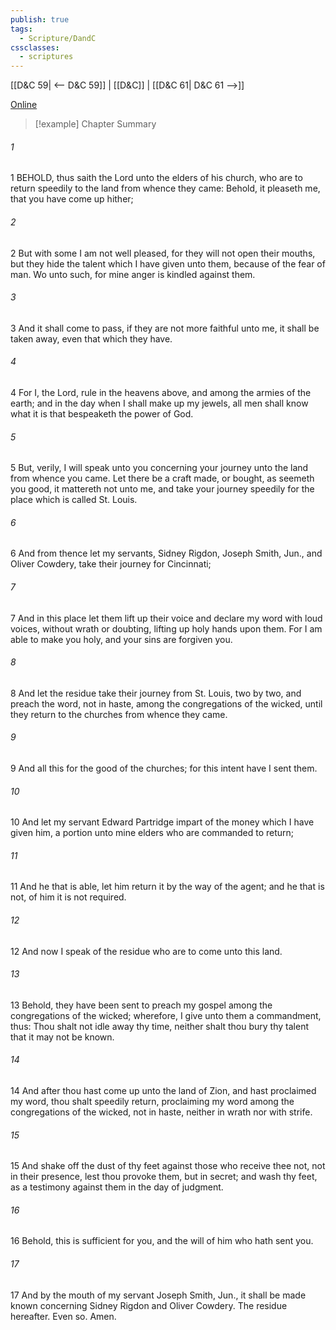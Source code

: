 ```yaml
---
publish: true
tags:
  - Scripture/DandC
cssclasses:
  - scriptures
---
```

[[D&C 59| <-- D&C 59]] | [[D&C]] | [[D&C 61| D&C 61 -->]]

[Online](https://churchofjesuschrist.org/study/scriptures/dc-testament/dc/60?lang=eng)

>[!example] Chapter Summary
>
###### 1
1 BEHOLD, thus saith the Lord unto the elders of his church, who are to return speedily to the land from whence they came: Behold, it pleaseth me, that you have come up hither;
###### 2
2 But with some I am not well pleased, for they will not open their mouths, but they hide the talent which I have given unto them, because of the fear of man. Wo unto such, for mine anger is kindled against them.
###### 3
3 And it shall come to pass, if they are not more faithful unto me, it shall be taken away, even that which they have.
###### 4
4 For I, the Lord, rule in the heavens above, and among the armies of the earth; and in the day when I shall make up my jewels, all men shall know what it is that bespeaketh the power of God.
###### 5
5 But, verily, I will speak unto you concerning your journey unto the land from whence you came. Let there be a craft made, or bought, as seemeth you good, it mattereth not unto me, and take your journey speedily for the place which is called St. Louis.
###### 6
6 And from thence let my servants, Sidney Rigdon, Joseph Smith, Jun., and Oliver Cowdery, take their journey for Cincinnati;
###### 7
7 And in this place let them lift up their voice and declare my word with loud voices, without wrath or doubting, lifting up holy hands upon them. For I am able to make you holy, and your sins are forgiven you.
###### 8
8 And let the residue take their journey from St. Louis, two by two, and preach the word, not in haste, among the congregations of the wicked, until they return to the churches from whence they came.
###### 9
9 And all this for the good of the churches; for this intent have I sent them.
###### 10
10 And let my servant Edward Partridge impart of the money which I have given him, a portion unto mine elders who are commanded to return;
###### 11
11 And he that is able, let him return it by the way of the agent; and he that is not, of him it is not required.
###### 12
12 And now I speak of the residue who are to come unto this land.
###### 13
13 Behold, they have been sent to preach my gospel among the congregations of the wicked; wherefore, I give unto them a commandment, thus: Thou shalt not idle away thy time, neither shalt thou bury thy talent that it may not be known.
###### 14
14 And after thou hast come up unto the land of Zion, and hast proclaimed my word, thou shalt speedily return, proclaiming my word among the congregations of the wicked, not in haste, neither in wrath nor with strife.
###### 15
15 And shake off the dust of thy feet against those who receive thee not, not in their presence, lest thou provoke them, but in secret; and wash thy feet, as a testimony against them in the day of judgment.
###### 16
16 Behold, this is sufficient for you, and the will of him who hath sent you.
###### 17
17 And by the mouth of my servant Joseph Smith, Jun., it shall be made known concerning Sidney Rigdon and Oliver Cowdery. The residue hereafter. Even so. Amen.





